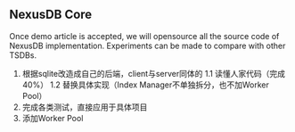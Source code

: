 ## NexusDB Core

Once demo article is accepted, we will opensource all the source code of NexusDB implementation. Experiments can be made to compare with other TSDBs.

1. 根据sqlite改造成自己的后端，client与server同体的
  1.1 读懂人家代码（完成40%）
  1.2 替换具体实现（Index Manager不单独拆分，也不加Worker Pool）
2. 完成各类测试，直接应用于具体项目
3. 添加Worker Pool